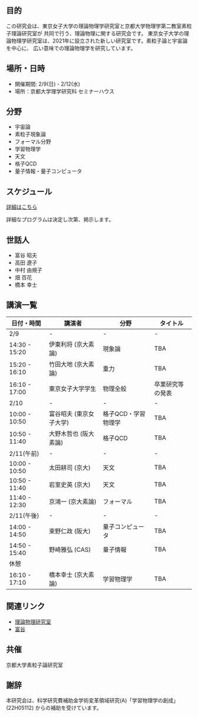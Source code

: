 ## 目的
この研究会は、東京女子大学の理論物理学研究室と京都大学物理学第二教室素粒子理論研究室が
共同で行う、理論物理に関する研究会です。
東京女子大学の理論物理学研究室は、2021年に設立された新しい研究室です。素粒子論と宇宙論を中心に、
広い意味での理論物理学を研究しています。

## 場所・日時

- 開催期間: 2/9(日) - 2/12(水)
- 場所：京都大学理学研究科 セミナーハウス

## 分野

- 宇宙論
- 素粒子現象論
- フォーマル分野
- 学習物理学
- 天文
- 格子QCD
- 量子情報・量子コンピュータ


## スケジュール

<!--
|                      | 2/9(日) | 2/10(月)  |2/11(火) | 2/12(水) |
| -------------------- | --------- | ---------- | --------- | --------- |
| 午前   (10:00-12:00) | 移動      | 講演       | 講演      | 移動      |
| 午後1 (14:00-15:00)  | 移動      | 自由討論 | 講演      | 移動      |
| 午後2(16:00-18:00)   | 講演      | 自由討論 | 講演      |           |
| 午後3(18:00-21:00)   | 講演      | 懇親会     | 講演      |           |
-->

[詳細はこちら](https://docs.google.com/spreadsheets/d/1kBZYKw_bWtVQqdN9pmTMhHJfazAP14g4W65m74ikgzA/edit?usp=sharing)

詳細なプログラムは決定し次第、掲示します。

## 世話人
- 富谷 昭夫
- 高田 遼子
- 中村 由規子
- 畑 百花
- 橋本 幸士

## 講演一覧

|      日付・時間        |  講演者    |    分野    | タイトル |
| -------------------- | --------- | ----------| --------- |
| 2/9 | - | - | - |
|   14:30 - 15:20   |  伊東利将 (京大素論)   |    現象論  | TBA |
|   15:20 - 16:10   |  竹田大地 (京大素論)   |    重力  | TBA |
|   16:10 - 17:00   |  東京女子大学学生  |  物理全般  | 卒業研究等の発表 |
| 2/10 | - | - | - |
|   10:00 - 10:50   |  富谷昭夫 (東京女子大学)    |    格子QCD・学習物理学 | TBA |
|   10:50 - 11:40   |  大野木哲也 (阪大素論)  |    格子QCD  | TBA |
| 2/11(午前) | - | - | - |
|   10:00 - 10:50   |  太田耕司 (京大)    |  天文  | TBA |
|   10:50 - 11:40   |  岩室史英 (京大)    |  天文  | TBA |
|   11:40 - 12:30   |  京鴻一 (京大素論)  |  フォーマル  | TBA |
| 2/11(午後) | - | - | - |
|   14:00 - 14:50   |  束野仁政 (阪大)  |  量子コンピュータ  | TBA |
|   14:50 - 15:40   |  野崎雅弘 (CAS)     |  量子情報| TBA |
| 休憩 |  |  |  |
|   16:10 - 17:10   |  橋本幸士 (京大素論)   | 学習物理学 | TBA |

## 関連リンク

- [理論物理研究室](https://sites.google.com/lab.twcu.ac.jp/phys-ja/home)
- [富谷](https://www2.yukawa.kyoto-u.ac.jp/~akio.tomiya/)

## 共催
京都大学素粒子論研究室

## 謝辞
本研究会は、科学研究費補助金学術変革領域研究(A)「学習物理学の創成」(22H05112) からの補助を受けています。
